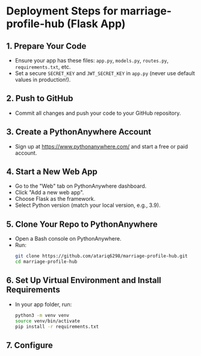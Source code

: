 # Deployment Steps for marriage-profile-hub (Flask App)

## 1. Prepare Your Code
- Ensure your app has these files: `app.py`, `models.py`, `routes.py`, `requirements.txt`, etc.
- Set a secure `SECRET_KEY` and `JWT_SECRET_KEY` in `app.py` (never use default values in production!).

## 2. Push to GitHub
- Commit all changes and push your code to your GitHub repository.

## 3. Create a PythonAnywhere Account
- Sign up at https://www.pythonanywhere.com/ and start a free or paid account.

## 4. Start a New Web App
- Go to the "Web" tab on PythonAnywhere dashboard.
- Click "Add a new web app".
- Choose Flask as the framework.
- Select Python version (match your local version, e.g., 3.9).

## 5. Clone Your Repo to PythonAnywhere
- Open a Bash console on PythonAnywhere.
- Run:
  ```bash
  git clone https://github.com/atariq6298/marriage-profile-hub.git
  cd marriage-profile-hub
  ```

## 6. Set Up Virtual Environment and Install Requirements
- In your app folder, run:
  ```bash
  python3 -m venv venv
  source venv/bin/activate
  pip install -r requirements.txt
  ```

## 7. Configure